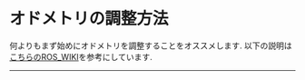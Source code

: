 # オドメトリの調整方法  

何よりもまず始めにオドメトリを調整することをオススメします. 以下の説明は[こちらのROS_WIKI](https://wiki.ros.org/navigation/Tutorials/Navigation%20Tuning%20Guide#Odometry)を参考にしています.  

---

